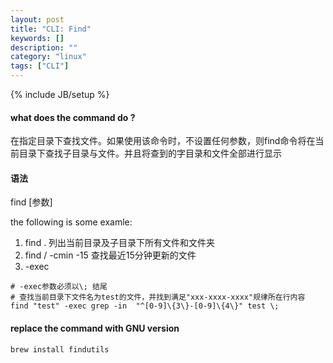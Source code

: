 ```yaml
---
layout: post
title: "CLI: Find"
keywords: []
description: ""
category: "linux"
tags: ["CLI"]
---
```

{% include JB/setup %}

#### what does the command do ? 
在指定目录下查找文件。如果使用该命令时，不设置任何参数，则find命令将在当前目录下查找子目录与文件。并且将查到的字目录和文件全部进行显示

#### 语法

find \[参数\]

the following is some examle:

1. find . 列出当前目录及子目录下所有文件和文件夹
2. find / -cmin -15 查找最近15分钟更新的文件
3. -exec

```shell
# -exec参数必须以\; 结尾
# 查找当前目录下文件名为test的文件，并找到满足"xxx-xxxx-xxxx"规律所在行内容
find "test" -exec grep -in  "^[0-9]\{3\}-[0-9]\{4\}" test \;
```

#### replace the command with GNU version

```shell
brew install findutils
```
